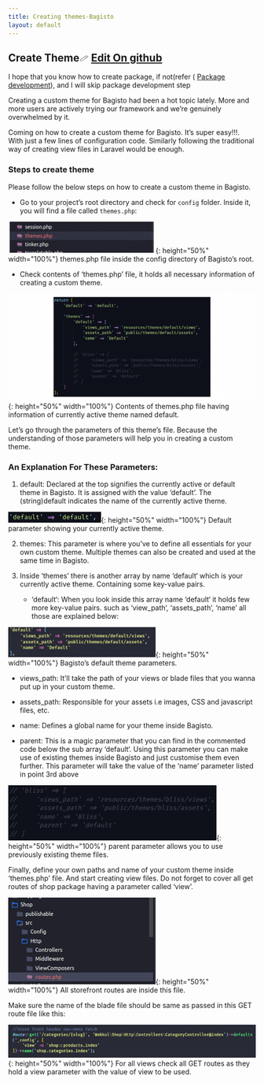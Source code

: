 ```yaml
---
title: Creating themes-Bagisto
layout: default
---
```


## Create Theme<span class="edit-github"><img src="/docs/assets/images/Icon-Pencil-Large.svg" width="19px" height="13px"/> <a href="https://github.com/bagisto/bagisto-docs/blob/master/create_theme.md">Edit On github</a></span>

I hope that you know how to create package, if not(refer ( [Package development](create_module.md)), and I will skip package development step

Creating a custom theme for Bagisto had been a hot topic lately. More and more users are actively trying our framework and we’re genuinely overwhelmed by it.

Coming on how to create a custom theme for Bagisto. It’s super easy!!!. With just a few lines of configuration code. Similarly following the traditional way of creating view files in Laravel would be enough.

### Steps to create theme

Please follow the below steps on how to create a custom theme in Bagisto.

* Go to your project’s root directory and check for `config` folder. Inside it, you will find a file called `themes.php`:

![Bagisto Root Directory](assets/images/Bagisto_Docs_Images/bagisto-theme-1.png){: height="50%" width="100%"}
themes.php file inside the config directory of Bagisto’s root.

* Check contents of ‘themes.php’ file, it holds all necessary information of creating a custom theme.

![Bagisto Root Directory](assets/images/Bagisto_Docs_Images/bagisto-theme-2.png){: height="50%" width="100%"}
Contents of themes.php file having information of currently active theme named default.

Let’s go through the parameters of this theme’s file. Because the understanding of those parameters will help you in creating a custom theme.

### An Explanation For These Parameters:

1. default: Declared at the top signifies the currently active or default theme in Bagisto. It is assigned with the value ‘default’. The (string)default indicates the name of the currently active theme.

![Bagisto Root Directory](assets/images/Bagisto_Docs_Images/bagisto-theme-3.png){: height="50%" width="100%"}
Default parameter showing your currently active theme.

2. themes: This parameter is where you’ve to define all essentials for your own custom theme. Multiple themes can also be created and used at the same time in Bagisto.

3. Inside ‘themes’ there is another array by name ‘default‘ which is your currently active theme. Containing some key-value pairs.

    * ‘default‘: When you look inside this array name ‘default‘ it holds few more key-value pairs. such as ‘view_path‘, ‘assets_path‘, ‘name’ all those are explained below:

![Bagisto Root Directory](assets/images/Bagisto_Docs_Images/bagisto-theme-4.png){: height="50%" width="100%"}
Bagisto’s default theme parameters.

   * views_path: It’ll take the path of your views or blade files that you wanna put up in your custom theme.

   * assets_path: Responsible for your assets i.e images, CSS and javascript files, etc.

   * name: Defines a global name for your theme inside Bagisto.

   * parent: This is a magic parameter that you can find in the commented code below the sub array ‘default‘. Using this parameter you can make use of existing themes inside Bagisto and just customise them even further. This parameter will take the value of the ‘name’ parameter listed in point 3rd above

![Bagisto Root Directory](assets/images/Bagisto_Docs_Images/bagisto-theme-5.png){: height="50%" width="100%"}
parent parameter allows you to use previously existing theme files.

Finally, define your own paths and name of your custom theme inside ‘themes.php’ file. And start creating view files. Do not forget to cover all get routes of shop package having a parameter called ‘view’.

![Bagisto Root Directory](assets/images/Bagisto_Docs_Images/bagisto-theme-6.png){: height="50%" width="100%"}
All storefront routes are inside this file.

Make sure the name of the blade file should be same as passed in this GET route file like this:

![Bagisto Root Directory](assets/images/Bagisto_Docs_Images/bagisto-theme-7.png){: height="50%" width="100%"}
For all views check all GET routes as they hold a view parameter with the value of view to be used.